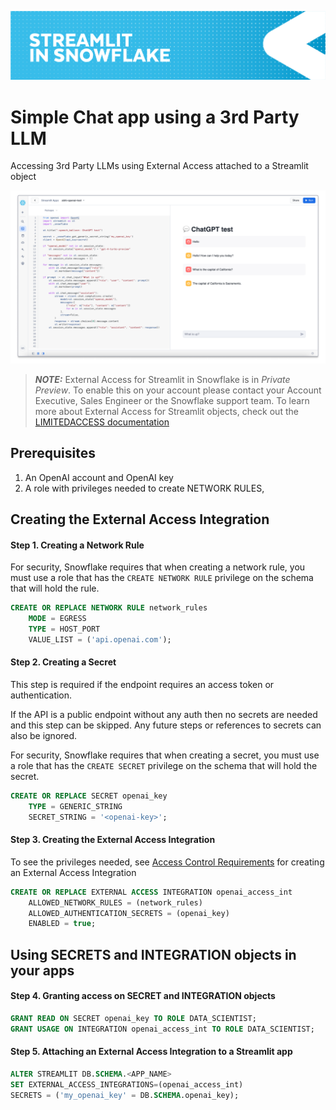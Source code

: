 ![](../shared_assets/sis-header.jpeg)

# Simple Chat app using a 3rd Party LLM
Accessing 3rd Party LLMs using External Access attached to a Streamlit object

![](./assets/external-access.png)

> **_NOTE:_**  External Access for Streamlit in Snowflake is in *Private Preview*. To enable this on your account please contact 
your Account Executive, Sales Engineer or the Snowflake support team. To learn more about 
External Access for Streamlit objects, check out the [LIMITEDACCESS documentation](https://docs.snowflake.com/en/LIMITEDACCESS/streamlit/external-network-access)

## Prerequisites

1. An OpenAI account and OpenAI key
2. A role with privileges needed to create NETWORK RULES, 


## Creating the External Access Integration

#### Step 1. Creating a Network Rule

For security, Snowflake requires that when creating a network rule, you must use a role that has the `CREATE NETWORK RULE` privilege on the schema that will hold the rule.


```sql
CREATE OR REPLACE NETWORK RULE network_rules
    MODE = EGRESS
    TYPE = HOST_PORT
    VALUE_LIST = ('api.openai.com');
```

#### Step 2. Creating a Secret 

This step is required if the endpoint requires an access token or  authentication. 

If the API is a public endpoint without any auth then no secrets are needed and this step can be skipped. Any future steps or references to secrets can also be ignored. 

For security, Snowflake requires that when creating a secret, you must use a role that has the `CREATE SECRET` privilege on the schema that will hold the secret.

```sql
CREATE OR REPLACE SECRET openai_key
    TYPE = GENERIC_STRING
    SECRET_STRING = '<openai-key>';
```

#### Step 3. Creating the External Access Integration

To see the privileges needed, see [Access Control Requirements](https://docs.snowflake.com/en/sql-reference/sql/create-external-access-integration#access-control-requirements) for creating an External Access Integration

```sql
CREATE OR REPLACE EXTERNAL ACCESS INTEGRATION openai_access_int
    ALLOWED_NETWORK_RULES = (network_rules)
    ALLOWED_AUTHENTICATION_SECRETS = (openai_key)
    ENABLED = true;
```

## Using SECRETS and INTEGRATION objects in your apps

#### Step 4. Granting access on SECRET and INTEGRATION objects

```sql
GRANT READ ON SECRET openai_key TO ROLE DATA_SCIENTIST;
GRANT USAGE ON INTEGRATION openai_access_int TO ROLE DATA_SCIENTIST;
```

#### Step 5. Attaching an External Access Integration to a Streamlit app

```sql
ALTER STREAMLIT DB.SCHEMA.<APP_NAME>
SET EXTERNAL_ACCESS_INTEGRATIONS=(openai_access_int)
SECRETS = ('my_openai_key' = DB.SCHEMA.openai_key);
```


